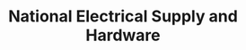 ---
title: "National Electrical Supply and Hardware"
url: /manila/national-electrical-supply-and-hardware/
shop: Eisenwaren
---
